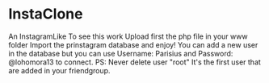 # InstaClone
An InstagramLike
To see this work
Upload first the php file in your www folder
Import the prinstagram database and enjoy!
You can add a new user in the database 
but you can use Username: Parisius and Password: @lohomora13 to connect.
PS: Never delete user "root" It's the first user that are added in your friendgroup.
